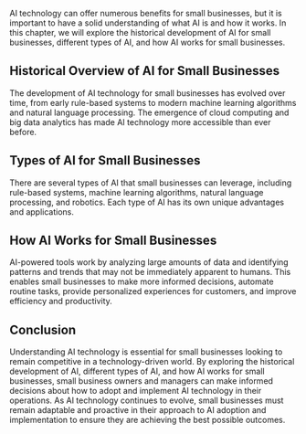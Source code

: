 
AI technology can offer numerous benefits for small businesses, but it is important to have a solid understanding of what AI is and how it works. In this chapter, we will explore the historical development of AI for small businesses, different types of AI, and how AI works for small businesses.

Historical Overview of AI for Small Businesses
----------------------------------------------

The development of AI technology for small businesses has evolved over time, from early rule-based systems to modern machine learning algorithms and natural language processing. The emergence of cloud computing and big data analytics has made AI technology more accessible than ever before.

Types of AI for Small Businesses
--------------------------------

There are several types of AI that small businesses can leverage, including rule-based systems, machine learning algorithms, natural language processing, and robotics. Each type of AI has its own unique advantages and applications.

How AI Works for Small Businesses
---------------------------------

AI-powered tools work by analyzing large amounts of data and identifying patterns and trends that may not be immediately apparent to humans. This enables small businesses to make more informed decisions, automate routine tasks, provide personalized experiences for customers, and improve efficiency and productivity.

Conclusion
----------

Understanding AI technology is essential for small businesses looking to remain competitive in a technology-driven world. By exploring the historical development of AI, different types of AI, and how AI works for small businesses, small business owners and managers can make informed decisions about how to adopt and implement AI technology in their operations. As AI technology continues to evolve, small businesses must remain adaptable and proactive in their approach to AI adoption and implementation to ensure they are achieving the best possible outcomes.

